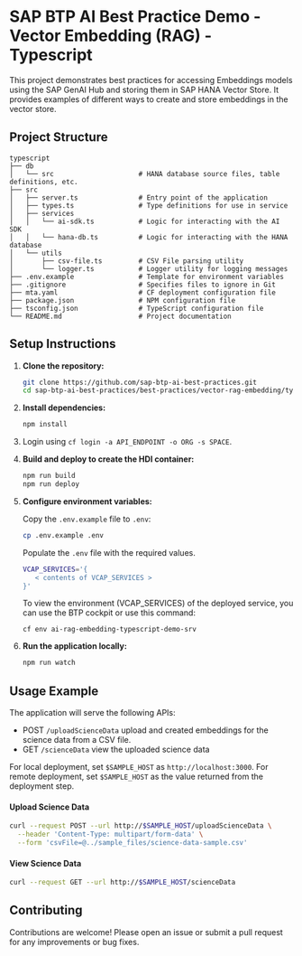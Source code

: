 # SAP BTP AI Best Practice Demo - Vector Embedding (RAG) - Typescript

This project demonstrates best practices for accessing Embeddings models using the SAP GenAI Hub and storing them in SAP HANA Vector Store. It provides examples of different ways to create and store embeddings in the vector store.

## Project Structure

```
typescript
├── db
│   └── src                     # HANA database source files, table definitions, etc.
├── src
│   ├── server.ts               # Entry point of the application
│   ├── types.ts                # Type definitions for use in service
│   ├── services
│   │   └── ai-sdk.ts           # Logic for interacting with the AI SDK
│   │   └── hana-db.ts          # Logic for interacting with the HANA database
│   └── utils
│       ├── csv-file.ts         # CSV File parsing utility
│       └── logger.ts           # Logger utility for logging messages
├── .env.example                # Template for environment variables
├── .gitignore                  # Specifies files to ignore in Git
├── mta.yaml                    # CF deployment configuration file
├── package.json                # NPM configuration file
├── tsconfig.json               # TypeScript configuration file
└── README.md                   # Project documentation
```

## Setup Instructions

1. **Clone the repository:**

   ```bash
   git clone https://github.com/sap-btp-ai-best-practices.git
   cd sap-btp-ai-best-practices/best-practices/vector-rag-embedding/typescript
   ```

2. **Install dependencies:**

   ```bash
   npm install
   ```

3. Login using `cf login -a API_ENDPOINT -o ORG -s SPACE`.

4. **Build and deploy to create the HDI container:**
   ```bash
   npm run build
   npm run deploy
   ```

5. **Configure environment variables:**

   Copy the `.env.example` file to `.env`:
   ```bash
   cp .env.example .env
   ```
   
   Populate the `.env` file with the required values.
   ```bash
   VCAP_SERVICES='{
      < contents of VCAP_SERVICES >
   }'
   ```

   To view the environment (VCAP_SERVICES) of the deployed service, you can use the BTP cockpit or use this command:
   ```
   cf env ai-rag-embedding-typescript-demo-srv
   ```
  
6. **Run the application locally:**
   ```bash
   npm run watch
   ```

## Usage Example

The application will serve the following APIs:
 - POST `/uploadScienceData` upload and created embeddings for the science data from a CSV file.
 - GET `/scienceData` view the uploaded science data

For local deployment, set `$SAMPLE_HOST` as `http://localhost:3000`. For remote deployment, set `$SAMPLE_HOST` as the value returned from the deployment step.

#### Upload Science Data

```bash
curl --request POST --url http://$SAMPLE_HOST/uploadScienceData \
  --header 'Content-Type: multipart/form-data' \
  --form 'csvFile=@../sample_files/science-data-sample.csv' 
```

#### View Science Data

```bash
curl --request GET --url http://$SAMPLE_HOST/scienceData
```

## Contributing

Contributions are welcome! Please open an issue or submit a pull request for any improvements or bug fixes.
